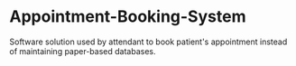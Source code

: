 # Appointment-Booking-System
Software solution used by attendant to book patient's appointment instead of maintaining paper-based databases.
